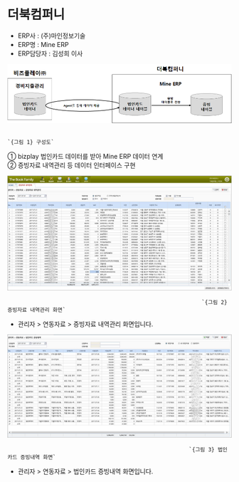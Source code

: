 # 더북컴퍼니

 - ERP사 : \(주\)마인정보기술  
 - ERP명 : Mine ERP  
 - ERP담당자 : 김성희 이사

![](../../../../.gitbook/assets/image%20%2846%29.png)

                                                                               `{그림 1} 구성도`

   ① bizplay 법인카드 데이터를 받아 Mine ERP 데이터 연계  
   ② 증빙자료 내역관리 등 데이터 인터페이스 구현

![](../../../../.gitbook/assets/image%20%28107%29.png)

                                                                 `{그림 2} 증빙자료 내역관리 화면`

   - 관리자 &gt; 연동자료 &gt; 증빙자료 내역관리 화면입니다.

![](../../../../.gitbook/assets/image%20%28100%29.png)

                                                             `{그림 3} 법인카드 증빙내역 화면`

   - 관리자 &gt; 연동자료 &gt; 법인카드 증빙내역 화면입니다.

